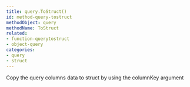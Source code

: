```yaml
---
title: query.ToStruct()
id: method-query-tostruct
methodObject: query
methodName: ToStruct
related:
- function-querytostruct
- object-query
categories:
- query
- struct
---
```


Copy the query columns data to struct by using the columnKey argument